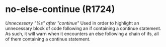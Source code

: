 # no-else-continue (R1724)

*Unnecessary "%s" after "continue"* Used in order to highlight an
unnecessary block of code following an if containing a continue
statement. As such, it will warn when it encounters an else following a
chain of ifs, all of them containing a continue statement.
